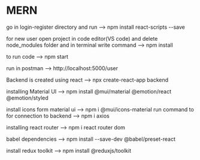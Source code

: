 # MERN


 go in login-register directory and run --> npm install react-scripts --save

for new user open project in code editor(VS code) and delete node_modules folder and in terminal write command --> npm install

to run code --> npm start

run in postman --> http://localhost:5000/user

Backend is created using react --> npx create-react-app backend

installing Material UI --> npm install @mui/material @emotion/react @emotion/styled

install icons form material ui --> npm i @mui/icons-material
run command to for connection to backend --> npm i axios

installing react router --> npm i react router dom

babel dependencies --> npm install --save-dev @babel/preset-react

install redux toolkit --> npm install @reduxjs/toolkit

